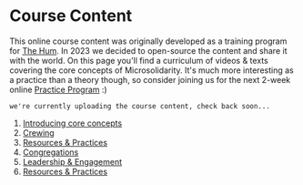 # Course Content

This online course content was originally developed as a training program for [The Hum](http://thehum.org). In 2023 we decided to open-source the content and share it with the world. On this page you'll find a curriculum of videos & texts covering the core concepts of Microsolidarity. It's much more interesting as a practice than a theory though, so consider joining us for the next 2-week online [Practice Program](./) :)

```
we're currently uploading the course content, check back soon...
```

1. [Introducing core concepts](1.-introducing-core-concepts.md)
2. [Crewing](2.-crewing.md)
3. [Resources & Practices](3.-resources-and-practices.md)
4. [Congregations](4.-congregations.md)
5. [Leadership & Engagement](6.-resources-and-practices.md)
6. [Resources & Practices](6.-resources-and-practices.md)

&#x20;

